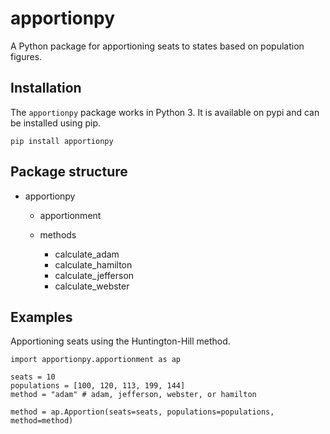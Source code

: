 apportionpy
======

A Python package for apportioning seats to states based on population figures. 

Installation
------------

The ``apportionpy`` package works in Python 3. It is available on pypi and can be installed using pip.

    pip install apportionpy

Package structure
-----------------

* apportionpy

  * apportionment
  
  * methods

    * calculate_adam
    * calculate_hamilton
    * calculate_jefferson
    * calculate_webster

Examples
--------

Apportioning seats using the Huntington-Hill method.

    import apportionpy.apportionment as ap

    seats = 10
    populations = [100, 120, 113, 199, 144]
    method = "adam" # adam, jefferson, webster, or hamilton

    method = ap.Apportion(seats=seats, populations=populations, method=method)
